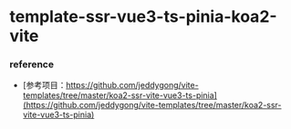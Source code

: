 # template-ssr-vue3-ts-pinia-koa2-vite

### reference
- [参考项目：https://github.com/jeddygong/vite-templates/tree/master/koa2-ssr-vite-vue3-ts-pinia](https://github.com/jeddygong/vite-templates/tree/master/koa2-ssr-vite-vue3-ts-pinia)